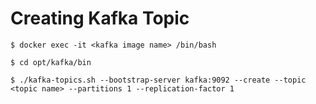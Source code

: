# Creating Kafka Topic
```
$ docker exec -it <kafka image name> /bin/bash
```
```
$ cd opt/kafka/bin
```
```
$ ./kafka-topics.sh --bootstrap-server kafka:9092 --create --topic <topic name> --partitions 1 --replication-factor 1
```
